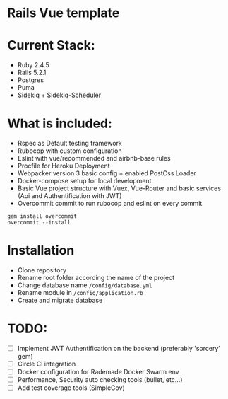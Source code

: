 # Rails Vue template

# Current Stack:
- Ruby 2.4.5
- Rails 5.2.1
- Postgres
- Puma
- Sidekiq + Sidekiq-Scheduler

# What is included:

- Rspec as Default testing framework
- Rubocop with custom configuration
- Eslint with vue/recommended and airbnb-base rules
- Procfile for Heroku Deployment
- Webpacker version 3 basic config + enabled PostCss Loader
- Docker-compose setup for local development
- Basic Vue project structure with Vuex, Vue-Router and basic services (Api and Authentification with JWT)
- Overcommit commit to run rubocop and eslint on every commit
```
gem install overcommit
overcommit --install
```

# Installation
- Clone repository
- Rename root folder according the name of the project
- Change database name `/config/database.yml`
- Rename module in `/config/application.rb`
- Create and migrate database

# TODO:
- [ ] Implement JWT Authentification on the backend (preferably 'sorcery' gem)
- [ ] Circle CI integration
- [ ] Docker configuration for Rademade Docker Swarm env
- [ ] Performance, Security auto checking tools (bullet, etc...)
- [ ] Add test coverage tools (SimpleCov) 
